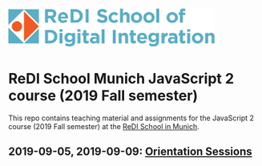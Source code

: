 ![ReDI School](./redi-school-logo.webp)

# ReDI School Munich JavaScript 2 course (2019 Fall semester)

This repo contains teaching material and assignments for the JavaScript 2 course (2019 Fall semester) at the [ReDI School in Munich](https://www.redi-school.org/redimunich).

## 2019-09-05, 2019-09-09: [Orientation Sessions](/js2-munich-2019-fall/sessions/00-orientation/index.html)
